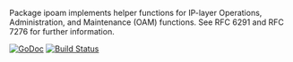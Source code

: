 Package ipoam implements helper functions for IP-layer Operations,
Administration, and Maintenance (OAM) functions.
See RFC 6291 and RFC 7276 for further information.

[![GoDoc](https://godoc.org/github.com/mikioh/ipoam?status.png)](https://godoc.org/github.com/mikioh/ipoam)
[![Build Status](https://travis-ci.org/mikioh/ipoam.svg?branch=master)](https://travis-ci.org/mikioh/ipoam)
